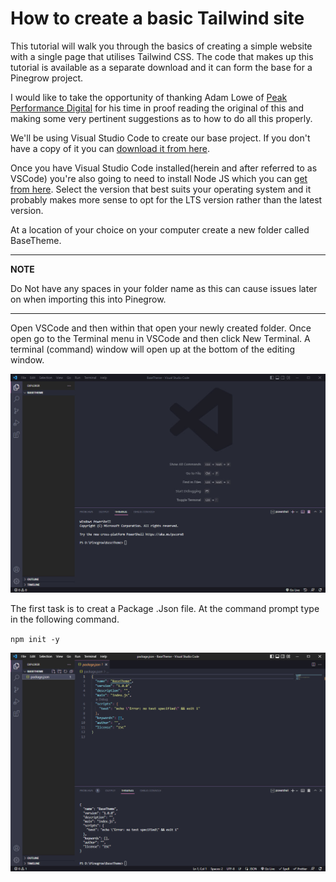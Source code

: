 # How to create a basic Tailwind site

This tutorial will walk you through the basics of creating a simple website with a single page that utilises Tailwind CSS. The code that makes up this tutorial is available as a separate download and it can form the base for a Pinegrow project.

I would like to take the opportunity of thanking Adam Lowe of [Peak Performance Digital](https://peakperformancedigital.com/) for his time in proof reading the original of this and making some very pertinent suggestions as to how to do all this properly.

We'll be using Visual Studio Code to create our base project.  If you don't have a copy of it you can [download it from here](https://code.visualstudio.com/download).

Once you have Visual Studio Code installed(herein and after referred to as VSCode)  you're also going to need to install Node JS which you can [get from here](https://nodejs.org/en/download/). Select the version that best suits your operating system and it probably makes more sense to opt for the LTS version rather than the latest version.

At a location of your choice on your computer create a new folder called BaseTheme.

---
**NOTE**

Do Not have any spaces in your folder name as this can cause issues later on when importing this into Pinegrow.

___

Open VSCode and then within that open your newly created folder.  Once open go to the Terminal menu in VSCode and then click New Terminal. A terminal (command) window will open up at the bottom of the editing window.

![image Terminal Window](./images/tutorial1/img1.jpg)

The first task is to creat a Package .Json file.  At the command prompt type in the following command.

`npm init -y`

![image Terminal Window](./images/tutorial1/img2.jpg)